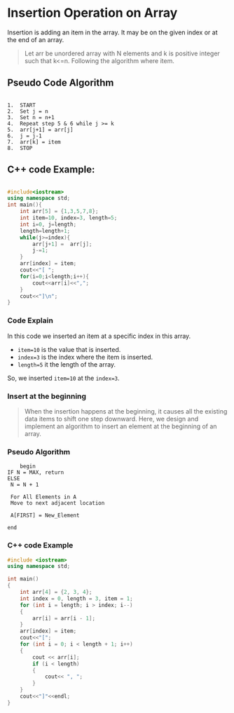 # Insertion Operation on Array

Insertion is adding an item in the array. It may be on the given index or at the end of an array.

> Let arr be unordered array with N elements and k is positive integer such that k<=n.
> Following the algorithm where item.

## Pseudo Code Algorithm

```pseudo code

1.  START
2.  Set j = n
3.  Set n = n+1
4.  Repeat step 5 & 6 while j >= k
5.  arr[j+1] = arr[j]
6.  j = j-1
7.  arr[k] = item
8.  STOP
```

## C++ code Example:

```cpp

#include<iostream>
using namespace std;
int main(){
    int arr[5] = {1,3,5,7,8};
    int item=10, index=3, length=5;
    int i=0, j=length;
    length=length+1;
    while(j>=index){
        arr[j+1] =  arr[j];
        j-=1;
    }
    arr[index] = item;
    cout<<"[ ";
    for(i=0;i<length;i++){
        cout<<arr[i]<<",";
    }
    cout<<"]\n";
}
```

### Code Explain

In this code we inserted an item at a specific index in this array.

- `item=10` is the value that is inserted.
- `index=3` is the index where the item is inserted.
- `length=5` it the length of the array.

So, we inserted `item=10` at the `index=3`.

### Insert at the beginning

> When the insertion happens at the beginning, it causes all the existing data items to shift one step downward. Here, we design and implement an algorithm to insert an element at the beginning of an array.

### Pseudo Algorithm

``` pseudo
    begin
IF N = MAX, return
ELSE
 N = N + 1
 
 For All Elements in A
 Move to next adjacent location
 
 A[FIRST] = New_Element
 
end 
```

### C++ code Example

```cpp
#include <iostream>
using namespace std;

int main()
{
    int arr[4] = {2, 3, 4};
    int index = 0, length = 3, item = 1;
    for (int i = length; i > index; i--)
    {
        arr[i] = arr[i - 1];
    }
    arr[index] = item;
    cout<<"[";
    for (int i = 0; i < length + 1; i++)
    {
        cout << arr[i];
        if (i < length)
        {
            cout<< ", ";
        }
    }
    cout<<"]"<<endl;
}
```
